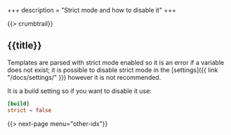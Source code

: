 +++
description = "Strict mode and how to disable it"
+++

{{> crumbtrail}}

## {{title}}

Templates are parsed with strict mode enabled so it is an error if a variable does not exist; it is possible to disable strict mode in the [settings]({{ link "/docs/settings/" }}) however it is not recommended.

It is a build setting so if you want to disable it use:

```toml
[build]
strict = false
```

{{> next-page menu="other-idx"}}
